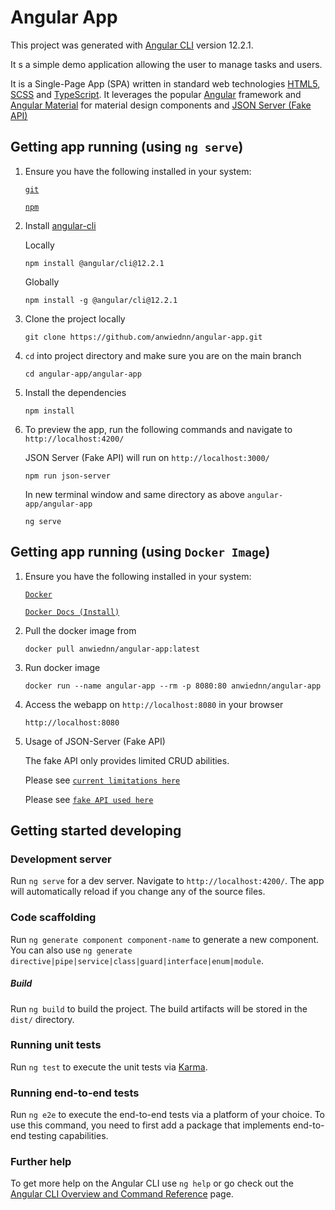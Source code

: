 # Angular App 

This project was generated with [Angular CLI](https://github.com/angular/angular-cli) version 12.2.1.

It s a simple demo application allowing the user to manage tasks and users.

It is a Single-Page App (SPA) written in standard web technologies [HTML5](http://whatwg.org/html), [SCSS](http://sass-lang.com) and [TypeScript](http://www.typescriptlang.org). It leverages the popular [Angular](https://angular.io/) framework and [Angular Material](https://material.angular.io/) for material design components and [JSON Server (Fake API)](https://www.npmjs.com/package/json-server)

## Getting app running (using `ng serve`)

1. Ensure you have the following installed in your system:

    [`git`](https://git-scm.com/downloads)

    [`npm`](https://nodejs.org/en/download/)

2. Install [angular-cli](https://github.com/angular/angular-cli)

    Locally
    ```
    npm install @angular/cli@12.2.1
    ```

    Globally
    ```
    npm install -g @angular/cli@12.2.1
    ```

3. Clone the project locally
    ```
    git clone https://github.com/anwiednn/angular-app.git
    ```

4. `cd` into project directory and make sure you are on the main branch
    ```
    cd angular-app/angular-app
    ```

5. Install the dependencies
    ```
    npm install
    ```

6. To preview the app, run the following commands and navigate to `http://localhost:4200/`

    JSON Server (Fake API) will run on `http://localhost:3000/`
    ```
    npm run json-server
    ```

    In new terminal window and same directory as above `angular-app/angular-app`
    ```
    ng serve
    ```
    
## Getting app running (using `Docker Image`)

1. Ensure you have the following installed in your system:

    [`Docker`](https://www.docker.com/get-started)

    [`Docker Docs (Install)`](https://docs.docker.com/engine/install/)

2. Pull the docker image from 
    ```
    docker pull anwiednn/angular-app:latest
    ```

3. Run docker image
    ```
    docker run --name angular-app --rm -p 8080:80 anwiednn/angular-app
    ```

4. Access the webapp on `http://localhost:8080` in your browser
    ```
    http://localhost:8080
    ```

5. Usage of JSON-Server (Fake API)

    The fake API only provides limited CRUD abilities.

    Please see [`current limitations here`](https://my-json-server.typicode.com/#limits)

    Please see [`fake API used here`](https://my-json-server.typicode.com/anwiednn/angular-app-db)

## Getting started developing

### Development server

Run `ng serve` for a dev server. Navigate to `http://localhost:4200/`. The app will automatically reload if you change any of the source files.

### Code scaffolding

Run `ng generate component component-name` to generate a new component. You can also use `ng generate directive|pipe|service|class|guard|interface|enum|module`.

##### Build

Run `ng build` to build the project. The build artifacts will be stored in the `dist/` directory.

### Running unit tests

Run `ng test` to execute the unit tests via [Karma](https://karma-runner.github.io).

### Running end-to-end tests

Run `ng e2e` to execute the end-to-end tests via a platform of your choice. To use this command, you need to first add a package that implements end-to-end testing capabilities.

### Further help

To get more help on the Angular CLI use `ng help` or go check out the [Angular CLI Overview and Command Reference](https://angular.io/cli) page.

